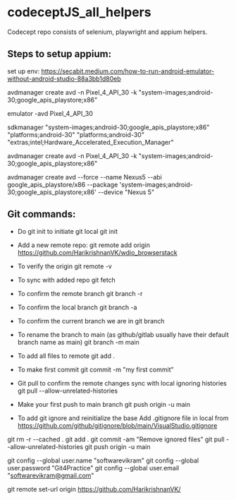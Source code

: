 # codeceptJS_all_helpers
Codecept repo consists of selenium, playwright and appium helpers.

Steps to setup appium:
----------------------
set up env: https://secabit.medium.com/how-to-run-android-emulator-without-android-studio-88a3bb1d80eb

avdmanager create avd -n Pixel_4_API_30 -k "system-images;android-30;google_apis_playstore;x86"

emulator -avd Pixel_4_API_30

sdkmanager "system-images;android-30;google_apis_playstore;x86" "platforms;android-30" "platforms;android-30" "extras;intel;Hardware_Accelerated_Execution_Manager"

avdmanager create avd -n Pixel_4_API_30 -k "system-images;android-30;google_apis_playstore;x86"

avdmanager create avd --force --name Nexus5 --abi google_apis_playstore/x86 --package 'system-images;android-30;google_apis_playstore;x86' --device "Nexus 5"

Git commands:
------------
- Do git init to initiate git local
git init

- Add a new remote repo:
git remote add origin https://github.com/HarikrishnanVK/wdio_browserstack

- To verify the origin
git remote -v

- To sync with added repo
git fetch

- To confirm the remote branch 
git branch -r

- To confirm the local branch
git branch -a

- To confirm the current branch we are in
git branch

- To rename the branch to main (as github/gitlab usually have their default branch name as main)
git branch -m main

- To add all files to remote 
git add .

- To make first commit 
git commit -m "my first commit"

- Git pull to confirm the remote changes sync with local ignoring histories
git pull --allow-unrelated-histories

- Make your first push to main branch
git push origin -u main

- To add git ignore and reinitialize the base
Add .gitignore file in local from https://github.com/github/gitignore/blob/main/VisualStudio.gitignore

git rm -r --cached .
git add .
git commit -am "Remove ignored files"
git pull --allow-unrelated-histories
git push origin -u main

git config --global user.name "softwarevikram"
git config --global user.password "Git4Practice"
git config --global user.email "softwarevikram@gmail.com"

git remote set-url origin https://github.com/HarikrishnanVK/
